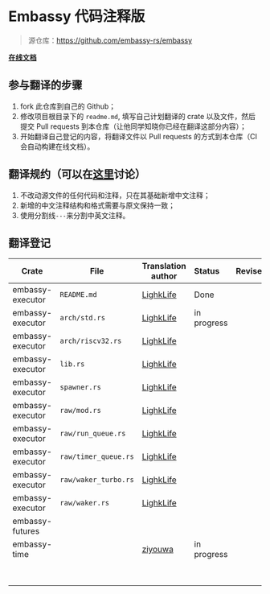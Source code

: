 # Embassy 代码注释版
> 源仓库：https://github.com/embassy-rs/embassy

**[在线文档](https://lighklife.github.io/embassy/)**

## 参与翻译的步骤
1. fork 此仓库到自己的 Github；
2. 修改项目根目录下的 `readme.md`, 填写自己计划翻译的 crate 以及文件，然后提交 Pull requests 到本仓库（让他同学知晓你已经在翻译这部分内容）；
3. 开始翻译自己登记的内容，将翻译文件以 Pull requests 的方式到本仓库（CI 会自动构建在线文档）。

## 翻译规约（可以在[这里](https://github.com/lighkLife/embassy/issues/3)讨论）
1. 不改动源文件的任何代码和注释，只在其基础新增中文注释；
2. 新增的中文注释结构和格式需要与原文保持一致；
3. 使用分割线`---`来分割中英文注释。 

## 翻译登记
| Crate            | File                 | Translation author                        | Status      | Reviser |
|------------------|----------------------|-------------------------------------------|:------------|---------|
| embassy-executor | `README.md`          | [LighkLife](https://github.com/lighkLife) | Done        |         |
| embassy-executor | `arch/std.rs`        | [LighkLife](https://github.com/lighkLife) | in progress |         |
| embassy-executor | `arch/riscv32.rs`    | [LighkLife](https://github.com/lighkLife) |             |         |
| embassy-executor | `lib.rs`             | [LighkLife](https://github.com/lighkLife) |             |         |
| embassy-executor | `spawner.rs`         | [LighkLife](https://github.com/lighkLife) |             |         |
| embassy-executor | `raw/mod.rs`         | [LighkLife](https://github.com/lighkLife) |             |         |
| embassy-executor | `raw/run_queue.rs`   | [LighkLife](https://github.com/lighkLife) |             |         |
| embassy-executor | `raw/timer_queue.rs` | [LighkLife](https://github.com/lighkLife) |             |         |
| embassy-executor | `raw/waker_turbo.rs` | [LighkLife](https://github.com/lighkLife) |             |         |
| embassy-executor | `raw/waker.rs`       | [LighkLife](https://github.com/lighkLife) |             |         |
| embassy-futures  |                      |                                           |             |         |
| embassy-time     |                      | [ziyouwa](https://github.com/ziyouwa)     | in progress |         |
|                  |                      |                                           |             |         |
|                  |                      |                                           |             |         |
|                  |                      |                                           |             |         |
|                  |                      |                                           |             |         |
|                  |                      |                                           |             |         |
|                  |                      |                                           |             |         |
|                  |                      |                                           |             |         |
|                  |                      |                                           |             |         |
